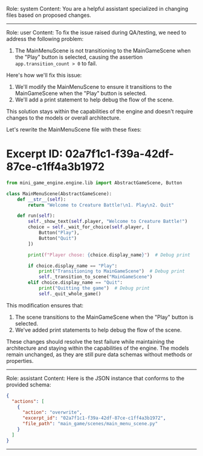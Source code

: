 Role: system
Content: You are a helpful assistant specialized in changing files based on proposed changes.
__________________
Role: user
Content: To fix the issue raised during QA/testing, we need to address the following problem:

1. The MainMenuScene is not transitioning to the MainGameScene when the "Play" button is selected, causing the assertion `app.transition_count > 0` to fail.

Here's how we'll fix this issue:

1. We'll modify the MainMenuScene to ensure it transitions to the MainGameScene when the "Play" button is selected.
2. We'll add a print statement to help debug the flow of the scene.

This solution stays within the capabilities of the engine and doesn't require changes to the models or overall architecture.

Let's rewrite the MainMenuScene file with these fixes:

# Excerpt ID: 02a7f1c1-f39a-42df-87ce-c1ff4a3b1972
```python main_game/scenes/main_menu_scene.py
from mini_game_engine.engine.lib import AbstractGameScene, Button

class MainMenuScene(AbstractGameScene):
    def __str__(self):
        return "Welcome to Creature Battle!\n1. Play\n2. Quit"

    def run(self):
        self._show_text(self.player, "Welcome to Creature Battle!")
        choice = self._wait_for_choice(self.player, [
            Button("Play"),
            Button("Quit")
        ])

        print(f"Player chose: {choice.display_name}")  # Debug print

        if choice.display_name == "Play":
            print("Transitioning to MainGameScene")  # Debug print
            self._transition_to_scene("MainGameScene")
        elif choice.display_name == "Quit":
            print("Quitting the game")  # Debug print
            self._quit_whole_game()
```

This modification ensures that:

1. The scene transitions to the MainGameScene when the "Play" button is selected.
2. We've added print statements to help debug the flow of the scene.

These changes should resolve the test failure while maintaining the architecture and staying within the capabilities of the engine. The models remain unchanged, as they are still pure data schemas without methods or properties.
__________________
Role: assistant
Content: Here is the JSON instance that conforms to the provided schema:

```json
{
  "actions": [
    {
      "action": "overwrite",
      "excerpt_id": "02a7f1c1-f39a-42df-87ce-c1ff4a3b1972",
      "file_path": "main_game/scenes/main_menu_scene.py"
    }
  ]
}
```
__________________
